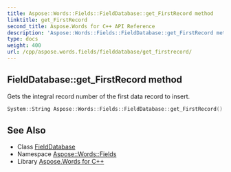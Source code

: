 ```yaml
---
title: Aspose::Words::Fields::FieldDatabase::get_FirstRecord method
linktitle: get_FirstRecord
second_title: Aspose.Words for C++ API Reference
description: 'Aspose::Words::Fields::FieldDatabase::get_FirstRecord method. Gets the integral record number of the first data record to insert in C++.'
type: docs
weight: 400
url: /cpp/aspose.words.fields/fielddatabase/get_firstrecord/
---
```

## FieldDatabase::get_FirstRecord method


Gets the integral record number of the first data record to insert.

```cpp
System::String Aspose::Words::Fields::FieldDatabase::get_FirstRecord()
```

## See Also

* Class [FieldDatabase](../)
* Namespace [Aspose::Words::Fields](../../)
* Library [Aspose.Words for C++](../../../)
